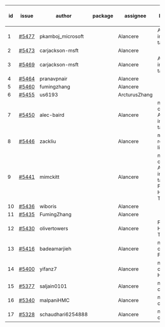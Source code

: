 | id | issue | author | package | assignee | bot advice | created date of issue | target release date | date from target |
| ------ | ------ | ------ | ------ | ------ | ------ | ------ | ------ | :-----: |
| 1 | [#5477](https://github.com/Azure/sdk-release-request/issues/5477) | pkamboj_microsoft |  | Alancere | Attention to inconsistent tag. | 09-10 | 09-26 |  |
| 2 | [#5473](https://github.com/Azure/sdk-release-request/issues/5473) | carjackson-msft |  | Alancere |  | 09-09 | 09-27 |  |
| 3 | [#5469](https://github.com/Azure/sdk-release-request/issues/5469) | carjackson-msft |  | Alancere | Attention to inconsistent tag. | 09-09 | 09-27 |  |
| 4 | [#5464](https://github.com/Azure/sdk-release-request/issues/5464) | pranavpnair |  | Alancere |  | 09-06 | 09-27 |  |
| 5 | [#5460](https://github.com/Azure/sdk-release-request/issues/5460) | fumingzhang |  | Alancere |  | 09-02 | 09-26 |  |
| 6 | [#5455](https://github.com/Azure/sdk-release-request/issues/5455) | us6193 |  | ArcturusZhang |  | 08-30 |  | 0 |
| 7 | [#5450](https://github.com/Azure/sdk-release-request/issues/5450) | alec-baird |  | Alancere | new comment. Attention to inconsistent tag. | 08-30 | 09-27 |  |
| 8 | [#5446](https://github.com/Azure/sdk-release-request/issues/5446) | zackliu |  | Alancere | multi readme link! | 08-26 | 09-26 |  |
| 9 | [#5441](https://github.com/Azure/sdk-release-request/issues/5441) | mimckitt |  | Alancere | new comment. Attention to inconsistent tag. FirstGA. HoldOn. TypeSpec. | 08-22 | 09-27 |  |
| 10 | [#5436](https://github.com/Azure/sdk-release-request/issues/5436) | wiboris |  | Alancere |  | 08-22 | 09-27 |  |
| 11 | [#5435](https://github.com/Azure/sdk-release-request/issues/5435) | FumingZhang |  | Alancere |  | 08-22 | 09-26 |  |
| 12 | [#5430](https://github.com/Azure/sdk-release-request/issues/5430) | olivertowers |  | Alancere | FirstGA. HoldOn. TypeSpec. | 08-19 | 09-27 |  |
| 13 | [#5416](https://github.com/Azure/sdk-release-request/issues/5416) | badeamarjieh |  | Alancere | new comment. FirstGA. | 08-12 | 09-26 |  |
| 14 | [#5400](https://github.com/Azure/sdk-release-request/issues/5400) | yifanz7 |  | Alancere | new comment. HoldOn. | 08-07 | 09-27 |  |
| 15 | [#5377](https://github.com/Azure/sdk-release-request/issues/5377) | saljain0101 |  | Alancere | new comment. | 07-26 | 09-26 |  |
| 16 | [#5340](https://github.com/Azure/sdk-release-request/issues/5340) | malpaniHMC |  | Alancere | new comment. | 07-18 | 08-23 |  |
| 17 | [#5328](https://github.com/Azure/sdk-release-request/issues/5328) | schaudhari6254888 |  | Alancere | new comment. | 07-10 | 08-23 |  |
